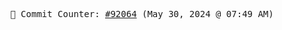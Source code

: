 <p align="center">
    <samp>
        📮 Commit Counter: <a href="https://github.com/Javascript-void0/Javascript-void0/commits/main">#92064</a> (May 30, 2024 @ 07:49 AM)
    </samp>
</p>